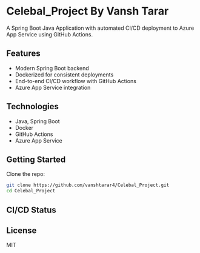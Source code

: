 # Celebal_Project By Vansh Tarar

A Spring Boot Java Application with automated CI/CD deployment to Azure App Service using GitHub Actions.

## Features
- Modern Spring Boot backend
- Dockerized for consistent deployments
- End-to-end CI/CD workflow with GitHub Actions
- Azure App Service integration

## Technologies
- Java, Spring Boot
- Docker
- GitHub Actions
- Azure App Service

## Getting Started

Clone the repo:
```bash
git clone https://github.com/vanshtarar4/Celebal_Project.git
cd Celebal_Project
```

## CI/CD Status
<!-- CI/CD badge will go here once workflow is set up -->

## License
MIT
